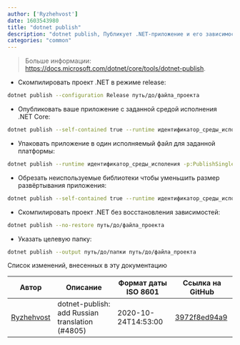 ```yaml
---
author: ['Ryzhehvost']
date: 1603543980
title: "dotnet publish"
description: "dotnet publish, Публикует .NET-приложение и его зависимости в папку для развёртываения на целевой системе."
categories: "common"
---
```

> Больше информации: <https://docs.microsoft.com/dotnet/core/tools/dotnet-publish>.

- Скомпилировать проект .NET в режиме release:

```bash
dotnet publish --configuration Release путь/до/файла_проекта
```

- Опубликовать ваше приложение с заданной средой исполнения .NET Core:

```bash
dotnet publish --self-contained true --runtime идентификатор_среды_исполения путь/до/файла_проекта
```

- Упаковать приложение в один исполняемый файл для заданной платформы:

```bash
dotnet publish --runtime идентификатор_среды_исполения -p:PublishSingleFile=true путь/до/файла_проекта
```

- Обрезать неиспользуемые библиотеки чтобы уменьшить размер развёртывания приложения:

```bash
dotnet publish --self-contained true --runtime идентификатор_среды_исполения -p:PublishTrimmed=true путь/до/файла_проекта
```

- Скомпилировать проект .NET без восстановления зависимостей:

```bash
dotnet publish --no-restore путь/до/файла_проекта
```

- Указать целевую папку:

```bash
dotnet publish --output путь/до/папки путь/до/файла_проекта
```
Список изменений, внесенных в эту документацию


Автор | Описание | Формат даты ISO 8601 | Ссылка на GitHub
------|-----|-----|-----
[Ryzhehvost](mailto:kotlyar.andrey@gmail.com) | dotnet-publish: add Russian translation (#4805) | 2020-10-24T14:53:00 | [3972f8ed94a9](https://github.com/tldr-pages/tldr/commit/3972f8ed94a9a401cd1d640ea3f91eee1d933ebb)

